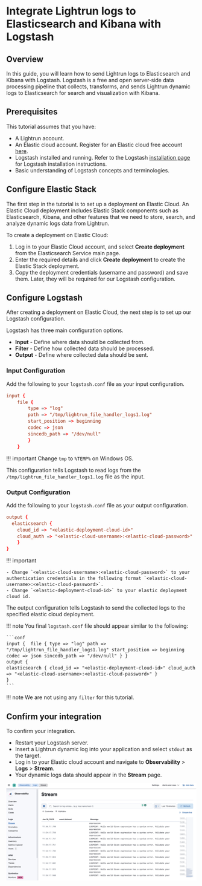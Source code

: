 # Integrate Lightrun logs to Elasticsearch and Kibana with Logstash

## Overview
In this guide, you will learn how to send Lightrun logs to Elasticsearch and Kibana with Logstash. Logstash is a free and open server‑side data processing pipeline that collects, transforms, and sends Lightrun dynamic logs to Elasticsearch for search and visualization with Kibana.


## Prerequisites

This tutorial assumes that you have:

- A Lightrun account.
- An Elastic cloud account. Register for an Elastic cloud free account [here](https://cloud.elastic.co/registration?storm=global-header-en).
- Logstash installed and running. Refer to the Logstash [installation page](https://www.elastic.co/downloads/logstash) for Logstash installation instructions.
- Basic understanding of Logstash concepts and terminologies.

## Configure Elastic Stack

The first step in the tutorial is to set up a deployment on Elastic Cloud. An Elastic Cloud deployment includes Elastic Stack components such as Elasticsearch, Kibana, and other features that we need to store, search, and analyze dynamic logs data from Lightrun.

To create a deployment on Elastic Cloud:

1. Log in to your Elastic Cloud account, and select **Create deployment** from the Elasticsearch Service main page.
2. Enter the required details and click **Create deployment** to create the Elastic Stack deployment. 
3. Copy the deployment credentials (username and password) and save them. Later, they will be required for our Logstash configuration.


## Configure Logstash

After creating a deployment on Elastic Cloud, the next step is to set up our Logstash configuration.

Logstash has three main configuration options.

- **Input**  - Define where data should be collected from.
- **Filter** -  Define how collected data should be processed.
- **Output** - Define where collected data should be sent.

### Input Configuration

Add the following to your `logstash.conf` file as your input configuration.

```conf
input {
	file {
		type => "log"
		path => "/tmp/lightrun_file_handler_logs1.log"
		start_position => beginning
		codec => json
		sincedb_path => "/dev/null"
		}
	}
```

!!! important
	Change `tmp` to `%TEMP%` on Windows OS.

This configuration tells Logstash to read logs from the `/tmp/lightrun_file_handler_logs1.log` file as the input.

### Output Configuration

Add the following to your `logstash.conf` file as your output configuration.

```conf
output {
  elasticsearch {
	cloud_id => "<elastic-deployment-cloud-id>"
	cloud_auth => "<elastic-cloud-username>:<elastic-cloud-password>"
	}
}
```

!!! important

    - Change `<elastic-cloud-username>:<elastic-cloud-password>` to your authentication credentials in the following format `<elastic-cloud-username>:<elastic-cloud-password>`.
    - Change `<elastic-deployment-cloud-id>` to your elastic deployment cloud id.


The output configuration tells Logstash to send the collected logs to the specified elastic cloud deployment. 

!!! note
	You final `logstash.conf` file  should appear similar to the following:

	```conf
	input {  file { type => "log" path => "/tmp/lightrun_file_handler_logs1.log" start_position => beginning codec => json sincedb_path => "/dev/null" } }
	output {
	elasticsearch { cloud_id => "<elastic-deployment-cloud-id>" cloud_auth => "<elastic-cloud-username>:<elastic-cloud-password>" }
	}
	```


!!! note
	We are not using any `filter` for this tutorial.


## Confirm your integration

To confirm your integration.

- Restart your Logstash server.
- Insert a Lightrun dynamic log into your application and select `stdout` as the target.
- Log in to your Elastic cloud account and navigate to **Observability** > **Logs** > **Stream**.
- Your dynamic logs data should appear in the **Stream** page.

![Elastic co](../assets/images/elastic-co.png)
